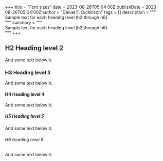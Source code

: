 +++
title = "Font sizes"
date = 2023-08-26T05:04:00Z
publishDate = 2023-08-26T05:04:00Z
author = "Daniel F. Dickinson"
tags = []
description = """\
Sample text for each heading level (h2 through h6).\
"""
summary = """\
Sample text for each heading level (h2 through h6).\
"""
+++

## H2 Heading level 2

And some text below it.

### H3 Heading level 3

And some text below it.

#### H4 Heading level 4

And some text below it.

##### H5 Heading level 5

And some text below it.

###### H6 Heading level 6

And some text below it.
